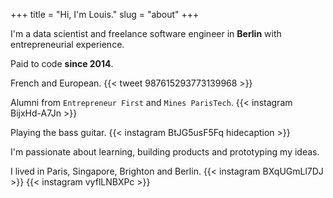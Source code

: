 +++
title = "Hi, I'm Louis."
slug = "about"
+++

I'm a data scientist and freelance software engineer in **Berlin** with entrepreneurial experience.

Paid to code **since 2014**.

French and European.
{{< tweet 987615293773139968 >}}

Alumni from `Entrepreneur First` and `Mines ParisTech`.
{{< instagram BijxHd-A7Jn >}}

Playing the bass guitar.
{{< instagram BtJG5usF5Fq hidecaption >}}

I'm passionate about learning, building products and prototyping my ideas.

I lived in Paris, Singapore, Brighton and Berlin.
{{< instagram BXqUGmLl7DJ >}} {{< instagram vyflLNBXPc >}}
